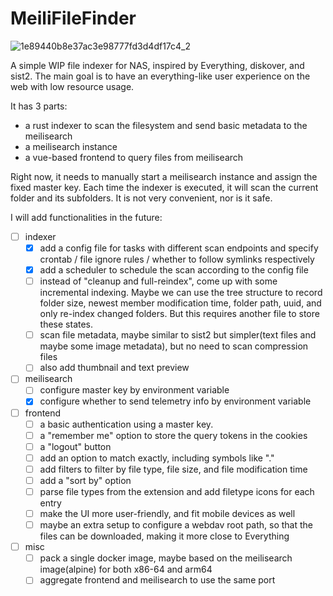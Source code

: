 # MeiliFileFinder

![1e89440b8e37ac3e98777fd3d4df17c4_2](https://github.com/user-attachments/assets/4c3460ff-6b11-441b-b7e9-3f1bbe99e8a9)

A simple WIP file indexer for NAS, inspired by Everything, diskover, and sist2. The main goal is to have an everything-like user experience on the web with low resource usage.

It has 3 parts:
* a rust indexer to scan the filesystem and send basic metadata to the meilisearch
* a meilisearch instance
* a vue-based frontend to query files from meilisearch

Right now, it needs to manually start a meilisearch instance and assign the fixed master key. Each time the indexer is executed, it will scan the current folder and its subfolders. It is not very convenient, nor is it safe.

I will add functionalities in the future:
- [ ] indexer
  - [x] add a config file for tasks with different scan endpoints and specify crontab / file ignore rules / whether to follow symlinks respectively
  - [x] add a scheduler to schedule the scan according to the config file
  - [ ] instead of "cleanup and full-reindex", come up with some incremental indexing. Maybe we can use the tree structure to record folder size, newest member modification time, folder path, uuid, and only re-index changed folders. But this requires another file to store these states.
  - [ ] scan file metadata, maybe similar to sist2 but simpler(text files and maybe some image metadata), but no need to scan compression files
  - [ ] also add thumbnail and text preview
- [ ] meilisearch
  - [ ] configure master key by environment variable
  - [x] configure whether to send telemetry info by environment variable
- [ ] frontend
  - [ ] a basic authentication using a master key.
  - [ ] a "remember me" option to store the query tokens in the cookies
  - [ ] a "logout" button
  - [ ] add an option to match exactly, including symbols like "."
  - [ ] add filters to filter by file type, file size, and file modification time
  - [ ] add a "sort by" option
  - [ ] parse file types from the extension and add filetype icons for each entry
  - [ ] make the UI more user-friendly, and fit mobile devices as well
  - [ ] maybe an extra setup to configure a webdav root path, so that the files can be downloaded, making it more close to Everything
- [ ] misc
  - [ ] pack a single docker image, maybe based on the meilisearch image(alpine) for both x86-64 and arm64
  - [ ] aggregate frontend and meilisearch to use the same port
